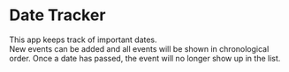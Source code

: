 Date Tracker
============

This app keeps track of important dates.  
New events can be added and all events will be shown in chronological order.
Once a date has passed, the event will no longer show up in the list.
